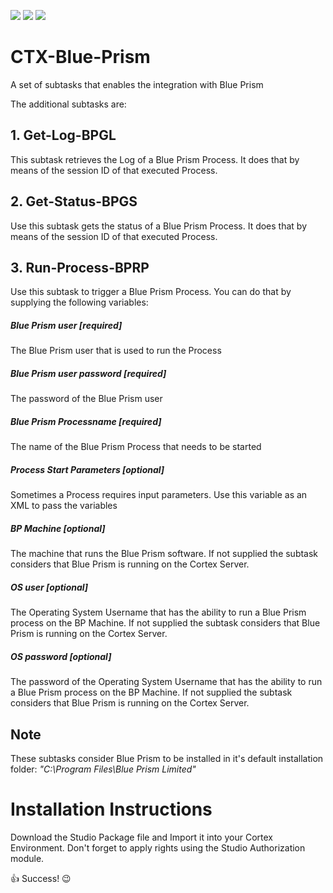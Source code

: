 [![](https://img.shields.io/badge/Cortex-Integrations-ff6600)](https://www.cortex-ia.com/cortex-integrations/) 
[![](https://img.shields.io/badge/LinkedIn-Cortex-blue.svg?logo=linkedin)](https://www.linkedin.com/company/cortex-intelligent-automation-software/)
[![](https://img.shields.io/badge/Blog-Cortex-a0c326)](https://www.cortex-ia.com/latest-news-at-cortex/)

# CTX-Blue-Prism
A set of subtasks that enables the integration with Blue Prism

The additional subtasks are:
## 1. Get-Log-BPGL
This subtask retrieves the Log of a Blue Prism Process. It does that by means of the session ID of that executed Process.
## 2. Get-Status-BPGS
Use this subtask gets the status of a Blue Prism Process. It does that by means of the session ID of that executed Process.
## 3. Run-Process-BPRP
Use this subtask to trigger a Blue Prism Process. You can do that by supplying the following variables:
##### Blue Prism user [required]
The Blue Prism user that is used to run the Process
##### Blue Prism user password [required]
The password of the Blue Prism user
##### Blue Prism Processname [required]
The name of the Blue Prism Process that needs to be started 
##### Process Start Parameters [optional]
Sometimes a Process requires input parameters. Use this variable as an XML to pass the variables
##### BP Machine [optional]
The machine that runs the Blue Prism software.
If not supplied the subtask considers that Blue Prism is running on the Cortex Server.
##### OS user [optional]
The Operating System Username that has the ability to run a Blue Prism process on the BP Machine.
If not supplied the subtask considers that Blue Prism is running on the Cortex Server.
##### OS password [optional]
The password of the Operating System Username that has the ability to run a Blue Prism process on the BP Machine.
If not supplied the subtask considers that Blue Prism is running on the Cortex Server.

## Note
These subtasks consider Blue Prism to be installed in it's default installation folder: _"C:\Program Files\Blue Prism Limited"_

# Installation Instructions
Download the Studio Package file and Import it into your Cortex Environment.
Don't forget to apply rights using the Studio Authorization module.

:thumbsup: Success! :wink:
